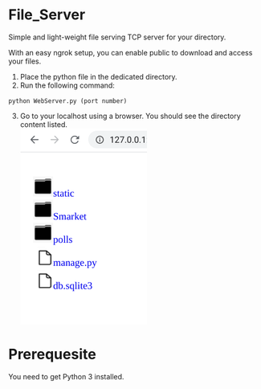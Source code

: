 # File_Server

Simple and light-weight file serving TCP server for your directory.<br/>

With an easy ngrok setup, you can enable public to download and access your files.
<br/>
1. Place the python file in the dedicated directory.<br/>
2. Run the following command:
```
python WebServer.py (port number)
```
3. Go to your localhost using a browser. You should see the directory content listed.<br/>
![Image2](screenshots/screenshot2.png)
 
# Prerequesite
You need to get Python 3 installed.
